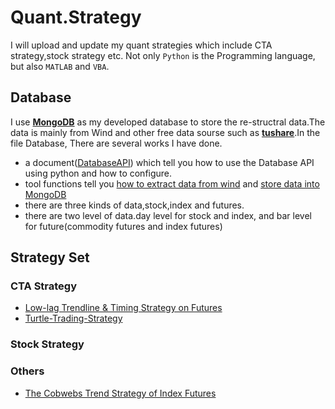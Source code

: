 # Quant.Strategy
I will upload and update my quant strategies which include CTA strategy,stock strategy etc. Not only `Python` is the Programming language, but also `MATLAB` and `VBA`.
## Database
I use [**MongoDB**](https://www.mongodb.com/) as my developed database to store the re-structral data.The data is mainly from Wind and other free data sourse such as [**tushare**](https://github.com/waditu/tushare).In the file Database, There are several works I have done.
 
   * a document([DatabaseAPI](./database/DatabaseAPI.pdf)) which tell you how to use the Database API using python and how to configure.
   * tool functions tell you [how to extract data from wind](./database/DataReaderFromWind.py) and [store data into MongoDB](./database/insertData2Mongo.py)
   * there are three kinds of data,stock,index and futures.
   * there are two level of data.day level for stock and index, and bar level for future(commodity futures and index futures)
## Strategy Set
### CTA Strategy

* [Low-lag Trendline &  Timing Strategy on Futures](./CTA/Low-lag-Trendline)
* [Turtle-Trading-Strategy](./CTA/Turtle-Trading-Strategy)

### Stock Strategy

### Others

* [The Cobwebs Trend Strategy of Index Futures](./OTHERS/Cobwebs-Trend-Strategy)